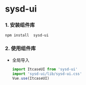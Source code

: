 # sysd-ui

### 1. 安装组件库

```shell
npm install  sysd-ui
```

### 2. 使用组件库

- 全局导入

  ```js
  import ItcaseUI from 'sysd-ui'
  import 'sysd-ui/lib/sysd-ui.css'
  Vue.use(ItcaseUI)
  ```

